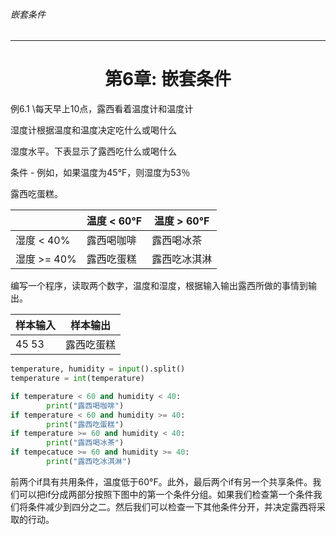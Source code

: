 ###### 嵌套条件
---

# <center>第6章: 嵌套条件</center>

例6.1 \每天早上10点，露西看着温度计和温度计

湿度计根据温度和温度决定吃什么或喝什么

湿度水平。下表显示了露西吃什么或喝什么

条件 - 例如，如果温度为45°F，则湿度为53％

露西吃蛋糕。

&nbsp;|温度 < 60°F |温度 > 60°F
-|-|-
湿度 < 40%|露西喝咖啡|露西喝冰茶
湿度 >= 40%|露西吃蛋糕|露西吃冰淇淋

编写一个程序，读取两个数字，温度和湿度，根据输入输出露西所做的事情到输出。

样本输入|样本输出
-|-
45 53|露西吃蛋糕


```python
temperature, humidity = input().split()
temperature = int(temperature)

if temperature < 60 and humidity < 40:
        print("露西喝咖啡")
if temperature < 60 and humidity >= 40:
        print("露西吃蛋糕")
if temperature >= 60 and humidity < 40:
        print("露西喝冰茶")
if tempecatuce >= 60 and humidity >= 40:
        print("露西吃冰淇淋")
```


前两个if具有共用条件，温度低于60°F。此外，最后两个if有另一个共享条件。我们可以把if分成两部分按照下图中的第一个条件分组。如果我们检查第一个条件我们将条件减少到四分之二。然后我们可以检查一下其他条件分开，并决定露西将采取的行动。


